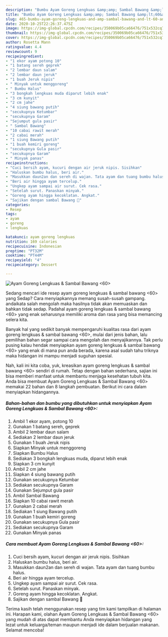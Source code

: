 ```yaml
---
description: "Bumbu Ayam Goreng Lengkuas &amp;amp; Sambal Bawang &amp;lt;60&amp;gt; | Resep Membuat Ayam Goreng Lengkuas &amp;amp; Sambal Bawang &amp;lt;60&amp;gt; Yang Menggugah Selera"
title: "Bumbu Ayam Goreng Lengkuas &amp;amp; Sambal Bawang &amp;lt;60&amp;gt; | Resep Membuat Ayam Goreng Lengkuas &amp;amp; Sambal Bawang &amp;lt;60&amp;gt; Yang Menggugah Selera"
slug: 465-bumbu-ayam-goreng-lengkuas-and-amp-sambal-bawang-and-lt-60-and-gt-resep-membuat-ayam-goreng-lengkuas-and-amp-sambal-bawang-and-lt-60-and-gt-yang-menggugah-selera
date: 2020-10-25T22:26:37.475Z
image: https://img-global.cpcdn.com/recipes/350069b05ca66476/751x532cq70/ayam-goreng-lengkuas-sambal-bawang-60-foto-resep-utama.jpg
thumbnail: https://img-global.cpcdn.com/recipes/350069b05ca66476/751x532cq70/ayam-goreng-lengkuas-sambal-bawang-60-foto-resep-utama.jpg
cover: https://img-global.cpcdn.com/recipes/350069b05ca66476/751x532cq70/ayam-goreng-lengkuas-sambal-bawang-60-foto-resep-utama.jpg
author: Rosetta Mann
ratingvalue: 4.4
reviewcount: 9
recipeingredient:
- "1 ekor ayam potong 10"
- "1 batang sereh geprek"
- "2 lembar daun salam"
- "2 lembar daun jeruk"
- "1 buah Jeruk nipis"
- " Minyak untuk menggoreng"
- " Bumbu Halus"
- "3 bongkah lengkuas muda diparut lebih enak"
- "3 cm kunyit"
- "2 cm jahe"
- "4 siung bawang putih"
- "secukupnya Ketumbar"
- "secukupnya Garam"
- "Sejumput gula pasir"
- " Sambal Bawang"
- "10 cabai rawit merah"
- "2 cabai merah"
- "1 siung Bawang putih"
- "1 buah kemiri goreng"
- "secukupnya Gula pasir"
- "secukupnya Garam"
- " Minyak panas"
recipeinstructions:
- "Cuci bersih ayam, kucuri dengan air jeruk nipis. Sisihkan"
- "Haluskan bumbu halus, beri air."
- "Masukkan daun2an dan sereh di wajan. Tata ayam dan tuang bumbu halus."
- "Beri air hingga ayam tercelup."
- "Ungkep ayam sampai air surut. Cek rasa."
- "Setelah surut. Panaskan minyak."
- "Goreng ayam hingga kecoklatan. Angkat."
- "Sajikan dengan sambal Bawang 🥰"
categories:
- Resep
tags:
- ayam
- goreng
- lengkuas

katakunci: ayam goreng lengkuas 
nutrition: 169 calories
recipecuisine: Indonesian
preptime: "PT32M"
cooktime: "PT44M"
recipeyield: "4"
recipecategory: Dessert

---
```



![Ayam Goreng Lengkuas &amp; Sambal Bawang &lt;60&gt;](https://img-global.cpcdn.com/recipes/350069b05ca66476/751x532cq70/ayam-goreng-lengkuas-sambal-bawang-60-foto-resep-utama.jpg)

Sedang mencari ide resep ayam goreng lengkuas &amp; sambal bawang &lt;60&gt; yang Sedap? Cara menyiapkannya memang susah-susah gampang. andaikata salah mengolah maka hasilnya tidak akan memuaskan dan bahkan tidak sedap. Padahal ayam goreng lengkuas &amp; sambal bawang &lt;60&gt; yang enak seharusnya memiliki aroma dan rasa yang bisa memancing selera kita.



Banyak hal yang sedikit banyak mempengaruhi kualitas rasa dari ayam goreng lengkuas &amp; sambal bawang &lt;60&gt;, mulai dari jenis bahan, lalu pemilihan bahan segar sampai cara mengolah dan menyajikannya. Tak perlu pusing kalau hendak menyiapkan ayam goreng lengkuas &amp; sambal bawang &lt;60&gt; yang enak di mana pun anda berada, karena asal sudah tahu triknya maka hidangan ini mampu menjadi suguhan spesial.


Nah, kali ini kita coba, yuk, kreasikan ayam goreng lengkuas &amp; sambal bawang &lt;60&gt; sendiri di rumah. Tetap dengan bahan sederhana, sajian ini bisa memberi manfaat untuk membantu menjaga kesehatan tubuh kita. Anda bisa membuat Ayam Goreng Lengkuas &amp; Sambal Bawang &lt;60&gt; memakai 22 bahan dan 8 langkah pembuatan. Berikut ini cara dalam menyiapkan hidangannya.

<!--inarticleads1-->

##### Bahan-bahan dan bumbu yang dibutuhkan untuk menyiapkan Ayam Goreng Lengkuas &amp; Sambal Bawang &lt;60&gt;:

1. Ambil 1 ekor ayam, potong 10
1. Gunakan 1 batang sereh, geprek
1. Ambil 2 lembar daun salam
1. Sediakan 2 lembar daun jeruk
1. Gunakan 1 buah Jeruk nipis
1. Siapkan  Minyak untuk menggoreng
1. Siapkan  Bumbu Halus
1. Sediakan 3 bongkah lengkuas muda, diparut lebih enak
1. Siapkan 3 cm kunyit
1. Ambil 2 cm jahe
1. Siapkan 4 siung bawang putih
1. Gunakan secukupnya Ketumbar
1. Sediakan secukupnya Garam
1. Gunakan Sejumput gula pasir
1. Ambil  Sambal Bawang
1. Siapkan 10 cabai rawit merah
1. Gunakan 2 cabai merah
1. Sediakan 1 siung Bawang putih
1. Gunakan 1 buah kemiri goreng
1. Gunakan secukupnya Gula pasir
1. Sediakan secukupnya Garam
1. Gunakan  Minyak panas




<!--inarticleads2-->

##### Cara membuat Ayam Goreng Lengkuas &amp; Sambal Bawang &lt;60&gt;:

1. Cuci bersih ayam, kucuri dengan air jeruk nipis. Sisihkan
1. Haluskan bumbu halus, beri air.
1. Masukkan daun2an dan sereh di wajan. Tata ayam dan tuang bumbu halus.
1. Beri air hingga ayam tercelup.
1. Ungkep ayam sampai air surut. Cek rasa.
1. Setelah surut. Panaskan minyak.
1. Goreng ayam hingga kecoklatan. Angkat.
1. Sajikan dengan sambal Bawang 🥰




Terima kasih telah menggunakan resep yang tim kami tampilkan di halaman ini. Harapan kami, olahan Ayam Goreng Lengkuas &amp; Sambal Bawang &lt;60&gt; yang mudah di atas dapat membantu Anda menyiapkan hidangan yang lezat untuk keluarga/teman maupun menjadi ide dalam berjualan makanan. Selamat mencoba!
